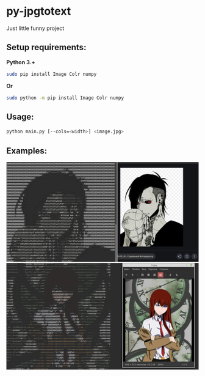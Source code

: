 # py-jpgtotext
Just little funny project
## Setup requirements:
**Python 3.+**
```bash
sudo pip install Image Colr numpy
```
**Or**
```bash
sudo python -m pip install Image Colr numpy
```
## Usage:
```bash
python main.py [--cols=<width>] <image.jpg>
```

## Examples:
![Uta](/screens/1.png?raw=true "Uta Tokyo Ghoul")
![Kurisu](/screens/2.png?raw=true "Kurisu Makise Steins Gate")
